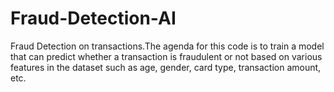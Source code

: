# Fraud-Detection-AI
Fraud Detection on transactions.The agenda for this code is to train a model that can predict whether a transaction is fraudulent or not based on various features in the dataset such as age, gender, card type, transaction amount, etc.
